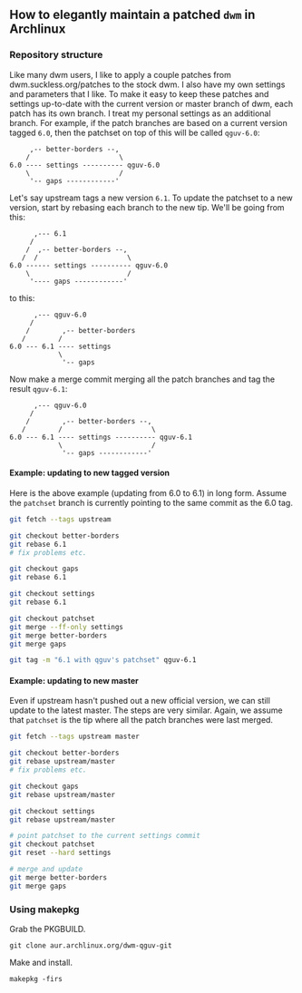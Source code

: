 ## How to elegantly maintain a patched `dwm` in Archlinux

### Repository structure

Like many dwm users, I like to apply a couple patches from
dwm.suckless.org/patches to the stock dwm. I also have my own settings and
parameters that I like. To make it easy to keep these patches and settings
up-to-date with the current version or master branch of dwm, each patch has its
own branch. I treat my personal settings as an additional branch. For example,
if the patch branches are based on a current version tagged `6.0`, then the
patchset on top of this will be called `qguv-6.0`:

         ,-- better-borders --,
        /                      \
    6.0 ---- settings ---------- qguv-6.0
        \                      /
         '-- gaps ------------'

Let's say upstream tags a new version `6.1`. To update the patchset to a new
version, start by rebasing each branch to the new tip. We'll be going from this:

          ,--- 6.1
         /
        /  ,-- better-borders --,
       /  /                      \
    6.0 ------ settings ---------- qguv-6.0
        \                        /
         '---- gaps ------------'

to this:

          ,--- qguv-6.0
         /
        /        ,-- better-borders
       /        /
    6.0 --- 6.1 ---- settings
                \
                 '-- gaps

Now make a merge commit merging all the patch branches and tag the result
`qguv-6.1`:

          ,--- qguv-6.0
         /
        /        ,-- better-borders --,
       /        /                      \
    6.0 --- 6.1 ---- settings ---------- qguv-6.1
                \                      /
                 '-- gaps ------------'

#### Example: updating to new tagged version

Here is the above example (updating from 6.0 to 6.1) in long form. Assume the
`patchset` branch is currently pointing to the same commit as the 6.0 tag.

```bash
git fetch --tags upstream

git checkout better-borders
git rebase 6.1
# fix problems etc.

git checkout gaps
git rebase 6.1

git checkout settings
git rebase 6.1

git checkout patchset
git merge --ff-only settings
git merge better-borders
git merge gaps

git tag -m "6.1 with qguv's patchset" qguv-6.1
```

#### Example: updating to new master

Even if upstream hasn't pushed out a new official version, we can still update
to the latest master. The steps are very similar. Again, we assume that
`patchset` is the tip where all the patch branches were last merged.

```bash
git fetch --tags upstream master

git checkout better-borders
git rebase upstream/master
# fix problems etc.

git checkout gaps
git rebase upstream/master

git checkout settings
git rebase upstream/master

# point patchset to the current settings commit
git checkout patchset
git reset --hard settings

# merge and update
git merge better-borders
git merge gaps
```

### Using makepkg

Grab the PKGBUILD.

    git clone aur.archlinux.org/dwm-qguv-git

Make and install.

    makepkg -firs
